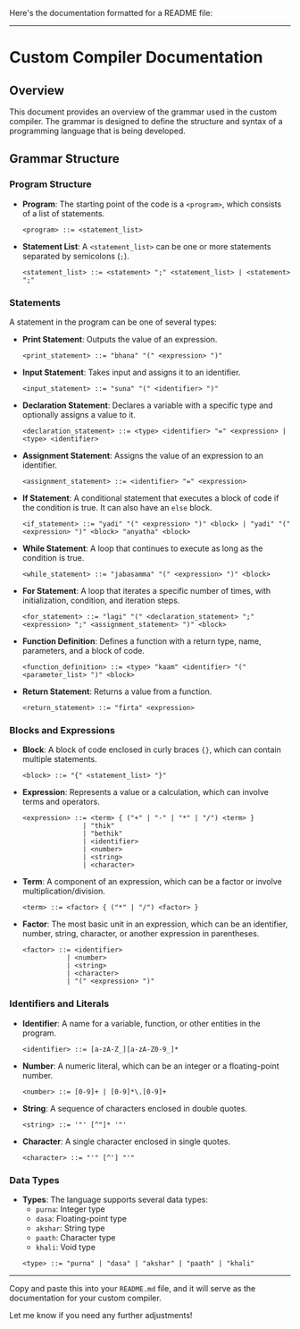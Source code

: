 Here's the documentation formatted for a README file:

---

# Custom Compiler Documentation

## Overview

This document provides an overview of the grammar used in the custom compiler. The grammar is designed to define the structure and syntax of a programming language that is being developed.

## Grammar Structure

### Program Structure

- **Program**: The starting point of the code is a `<program>`, which consists of a list of statements.
  ```
  <program> ::= <statement_list>
  ```

- **Statement List**: A `<statement_list>` can be one or more statements separated by semicolons (`;`).
  ```
  <statement_list> ::= <statement> ";" <statement_list> | <statement> ";"
  ```

### Statements

A statement in the program can be one of several types:

- **Print Statement**: Outputs the value of an expression.
  ```
  <print_statement> ::= "bhana" "(" <expression> ")"
  ```

- **Input Statement**: Takes input and assigns it to an identifier.
  ```
  <input_statement> ::= "suna" "(" <identifier> ")"
  ```

- **Declaration Statement**: Declares a variable with a specific type and optionally assigns a value to it.
  ```
  <declaration_statement> ::= <type> <identifier> "=" <expression> | <type> <identifier>
  ```

- **Assignment Statement**: Assigns the value of an expression to an identifier.
  ```
  <assignment_statement> ::= <identifier> "=" <expression>
  ```

- **If Statement**: A conditional statement that executes a block of code if the condition is true. It can also have an `else` block.
  ```
  <if_statement> ::= "yadi" "(" <expression> ")" <block> | "yadi" "(" <expression> ")" <block> "anyatha" <block>
  ```

- **While Statement**: A loop that continues to execute as long as the condition is true.
  ```
  <while_statement> ::= "jabasamma" "(" <expression> ")" <block>
  ```

- **For Statement**: A loop that iterates a specific number of times, with initialization, condition, and iteration steps.
  ```
  <for_statement> ::= "lagi" "(" <declaration_statement> ";" <expression> ";" <assignment_statement> ")" <block>
  ```

- **Function Definition**: Defines a function with a return type, name, parameters, and a block of code.
  ```
  <function_definition> ::= <type> "kaam" <identifier> "(" <parameter_list> ")" <block>
  ```

- **Return Statement**: Returns a value from a function.
  ```
  <return_statement> ::= "firta" <expression>
  ```

### Blocks and Expressions

- **Block**: A block of code enclosed in curly braces `{}`, which can contain multiple statements.
  ```
  <block> ::= "{" <statement_list> "}"
  ```

- **Expression**: Represents a value or a calculation, which can involve terms and operators.
  ```
  <expression> ::= <term> { ("+" | "-" | "*" | "/") <term> }
                 | "thik"
                 | "bethik"
                 | <identifier>
                 | <number>
                 | <string>
                 | <character>
  ```

- **Term**: A component of an expression, which can be a factor or involve multiplication/division.
  ```
  <term> ::= <factor> { ("*" | "/") <factor> }
  ```

- **Factor**: The most basic unit in an expression, which can be an identifier, number, string, character, or another expression in parentheses.
  ```
  <factor> ::= <identifier>
             | <number>
             | <string>
             | <character>
             | "(" <expression> ")"
  ```

### Identifiers and Literals

- **Identifier**: A name for a variable, function, or other entities in the program.
  ```
  <identifier> ::= [a-zA-Z_][a-zA-Z0-9_]*
  ```

- **Number**: A numeric literal, which can be an integer or a floating-point number.
  ```
  <number> ::= [0-9]+ | [0-9]*\.[0-9]+
  ```

- **String**: A sequence of characters enclosed in double quotes.
  ```
  <string> ::= '"' [^"]* '"'
  ```

- **Character**: A single character enclosed in single quotes.
  ```
  <character> ::= "'" [^'] "'"
  ```

### Data Types

- **Types**: The language supports several data types:
  - `purna`: Integer type
  - `dasa`: Floating-point type
  - `akshar`: String type
  - `paath`: Character type
  - `khali`: Void type
  ```
  <type> ::= "purna" | "dasa" | "akshar" | "paath" | "khali"
  ```

---

Copy and paste this into your `README.md` file, and it will serve as the documentation for your custom compiler.

Let me know if you need any further adjustments!